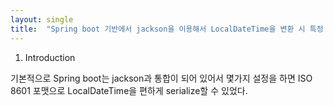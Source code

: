 ```yaml
---
layout: single
title:  "Spring boot 기반에서 jackson을 이용해서 LocalDateTime을 변환 시 특정 format으로 일괄 적용하기"
---
```

1. Introduction

기본적으로 Spring boot는 jackson과 통합이 되어 있어서 몇가지 설정을 하면 ISO 8601 포맷으로 LocalDateTime을 편하게 serialize할 수 있었다. 

